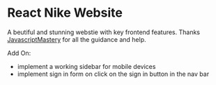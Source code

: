 # React Nike Website

A beutiful and stunning webstie with key frontend features. Thanks [JavascriptMastery](https://youtu.be/tS7upsfuxmo?si=w406uXY2N7YNk7X-) for all the guidance and help.

Add On:
- implement a working sidebar for mobile devices
- implement sign in form on click on the sign in button in the nav bar
